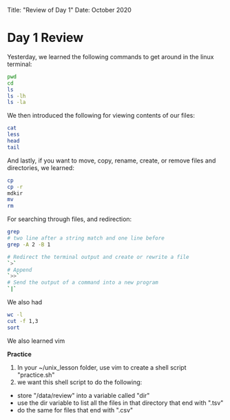 Title: "Review of Day 1"
Date: October 2020

# Day 1 Review

Yesterday, we learned the following commands to get around in the linux terminal:

```bash
pwd
cd
ls
ls -lh
ls -la
```

We then introduced the following for viewing contents of our files:

```bash
cat
less
head
tail
```

And lastly, if you want to move, copy, rename, create, or remove files and directories, we learned:

```bash
cp
cp -r
mdkir
mv
rm
```

For searching through files, and redirection:

```bash
grep
# two line after a string match and one line before
grep -A 2 -B 1

# Redirect the terminal output and create or rewrite a file
`>`
# Append
`>>`
# Send the output of a command into a new program
`|`

```

We also had

```bash
wc -l
cut -f 1,3
sort
```


We also learned vim


**Practice**

1. In your ~/unix\_lesson folder, use vim to create a shell script "practice.sh"
2. we want this shell script to do the following:
- store "/data/review" into a variable called "dir"
- use the dir variable to list all the files in that directory that end with ".tsv"
- do the same for files that end with ".csv"


